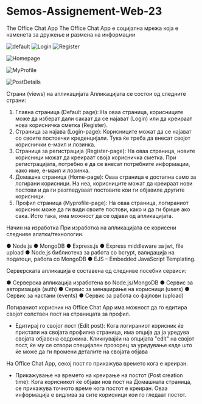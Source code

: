 # Semos-Assignement-Web-23
The Office Chat App
The Office Chat App е социјална мрежа која е наменета за дружење и размена на информации

![default](https://github.com/DancheBacheva/Semos-Assignement-Web-23/assets/128419533/11766a52-e765-43d0-814d-892aa78755b7) ![Login](https://github.com/DancheBacheva/Semos-Assignement-Web-23/assets/128419533/3b41770a-58ec-495d-9ce7-c1ad0ea8d2fd) ![Register](https://github.com/DancheBacheva/Semos-Assignement-Web-23/assets/128419533/bdb39de0-c02b-4c95-81aa-dc70081b2fbe)

![Homepage](https://github.com/DancheBacheva/Semos-Assignement-Web-23/assets/128419533/fa1b7dd5-ece6-4ad9-8011-027a10324716)

![MyProfile](https://github.com/DancheBacheva/Semos-Assignement-Web-23/assets/128419533/ef4e0597-089a-4425-b973-0e604ee69855)

![PostDetails](https://github.com/DancheBacheva/Semos-Assignement-Web-23/assets/128419533/bbe9e1c2-86fd-4203-b007-0f9a939f873f)






Страни (views) на апликацијата
Апликацијата се состои од следните страни:

1. Главна страница (Default page): На оваа страница, корисниците може да изберат дали сакаат да се најават (Login) или да креираат нова корисничка сметка (Register).
2. Страница за најава (Login-page): Корисниците можат да се најават со своите постоечки креденцијали. Тука ќе треба да внесат својот кориснички е-маил и лозинка.
3. Страница за регистрација (Register-page): На оваа страница, новите корисници можат да креираат своја корисничка сметка. При регистрацијата, потребно е да се внесат потребните информации, како име, е-маил и лозинка.
4. Домашна страница (Home-page): Оваа страница е достапна само за логирани корисници. На неа, корисниците можат да креираат нови постови и да ги разгледуваат постовите кои ги објавиле другите корисници.
5. Профил страница (Myprofile-page): На оваа страница, логираниот корисник може да ги види своите постови, како и да ги брише ако сака. Исто така, има можност да се одјави од апликацијата.

Начин на изработка
При изработка на апликацијата се корисени следниве алатки/технологии.

● Node.js
● MongoDB
● Express.js
● Express middleware за jwt, file upload
● Node.js библиотека за работа со bcrypt, валидација на податоци, работа со MongoDB
● EJS – Embedded JavaScript Templating.

Серверската апликација е составена од следниве посебни сервиси:

● Серверска апликација изработена во Node.js/MongoDB
● Сервис за авторизација (auth)
● Сервис за менаџирање на корисници (users)
● Сервис за настани (events)
● Сервис за работа со фајлови (upload)

Логираниот корисник на Office Chat App има можност да го едитира својот сопствен пост на страницата за профил.
- Едитирај го својот пост (Edit post): Кога логираниот корисник ќе пристапи на својата профилна страница, има опција да ја уредува својата објавена содржина. Кликнувајќи на опцијата "edit" на својот пост, ќе му се отвори специјален прозорец за уредување каде што ќе може да ги промени деталите на својата објава

На Office Chat App, секој пост го прикажува времето кога е креиран.

- Прикажување на времето на креирање на постот (Post creation time): Кога корисникот ќе објави нов пост на Домашната страница, се прикажува точното време кога постот е креиран. Оваа информација е видлива за сите корисници кои го гледаат постот.
